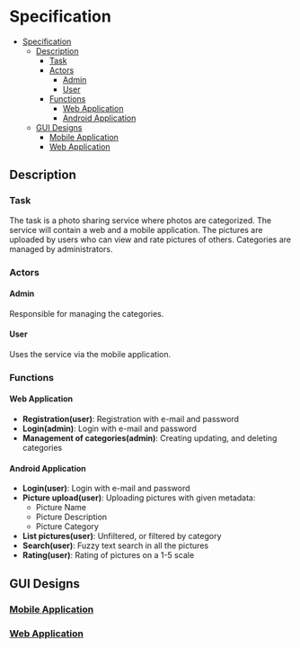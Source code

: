 # Specification

- [Specification](#specification)
  - [Description](#description)
    - [Task](#task)
    - [Actors](#actors)
      - [Admin](#admin)
      - [User](#user)
    - [Functions](#functions)
      - [Web Application](#web-application)
      - [Android Application](#android-application)
  - [GUI Designs](#gui-designs)
    - [Mobile Application](#mobile-application)
    - [Web Application](#web-application-1)

## Description 

### Task

The task is a photo sharing service where photos are categorized.
The service will contain a web and a mobile application.
The pictures are uploaded by users who can view and rate pictures of others.
Categories are managed by administrators.

### Actors 

#### Admin
Responsible for managing the categories.

#### User
Uses the service via the mobile application.

### Functions

#### Web Application

- **Registration(user)**: Registration with e-mail and password
- **Login(admin)**: Login with e-mail and password
- **Management of categories(admin)**: Creating updating, and deleting categories

#### Android Application

- **Login(user)**: Login with e-mail and password
- **Picture upload(user)**: Uploading pictures with given metadata:
  - Picture Name
  - Picture Description
  - Picture Category
- **List pictures(user)**: Unfiltered, or filtered by category
- **Search(user)**: Fuzzy text search in all the pictures
- **Rating(user)**: Rating of pictures on a 1-5 scale

## GUI Designs

### [Mobile Application](https://www.figma.com/file/I8u06W71sjtWlPFUwvjOQu/Untitled?node-id=0%3A1)

### [Web Application](https://www.figma.com/file/wXklaVaNdsgh9i30ZG5wcI/Untitled?node-id=0%3A1)
